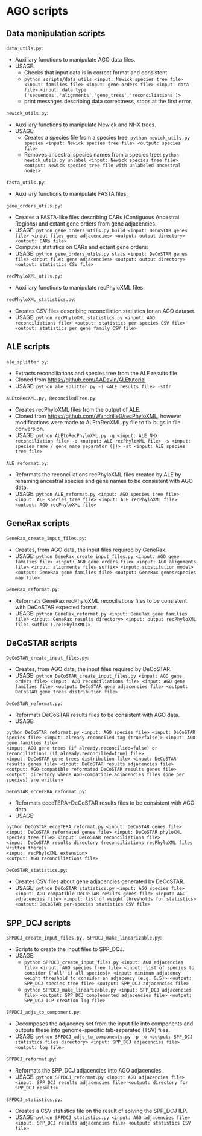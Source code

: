 # AGO scripts

## Data manipulation scripts

`data_utils.py`:
- Auxiliary functions to manipulate AGO data files.
- USAGE:
   - Checks that input data is in correct format and consistent
   - `python scripts/data_utils <input: Newick species tree file> <input: families file> <input: gene orders file> <input: data file> <input: data type ('sequences','alignments','gene_trees','reconciliations')>`
   - print messages describing data correctness, stops at the first error.

`newick_utils.py`:
- Auxiliary functions to manipulate Newick and NHX trees.
- USAGE:
  - Creates a species file from a species tree: `python newick_utils.py species <input: Newick species tree file> <output: species file>`
  - Removes ancestral species names from a species tree: `python newick_utils.py unlabel <input: Newick species tree file> <output: Newick species tree file with unlabeled ancestral nodes>`

`fasta_utils.py`:
- Auxiliary functions to manipulate FASTA files.

`gene_orders_utils.py`:
- Creates a FASTA-like files describing CARs (Contiguous Ancestral Regions) and extant gene orders from gene adjacencies.
- USAGE: `python gene_orders_utils.py build <input: DeCoSTAR genes file> <input file: gene adjacencies> <output: output directory> <output: CARs file>`
- Computes statistics on CARs and extant gene orders:
- USAGE: `python gene_orders_utils.py stats <input: DeCoSTAR genes file> <input file: gene adjacencies> <output: output directory> <output: statistics CSV file>`

`recPhyloXML_utils.py`:
- Auxiliary functions to manipulate recPhyloXML files.

`recPhyloXML_statistics.py`:
- Creates CSV files describing reconciliation statistics for an AGO dataset.
- USAGE: `python recPhyloXML_statistics.py <input: AGO reconciliations file> <output: statistics per species CSV file> <output: statistics per gene family CSV file>`

## ALE scripts

`ale_splitter.py`:
- Extracts reconciliations and species tree from the ALE results file.
- Cloned from https://github.com/AADavin/ALEtutorial
- USAGE: `python ale_splitter.py -i <ALE results file> -stfr`

`ALEtoRecXML.py, ReconciledTree.py`:
- Creates recPhyloXML files from the output of ALE.
- Cloned from https://github.com/WandrilleD/recPhyloXML, however modifications were made to ALEtoRecXML.py file to fix bugs in file conversion.
- USAGE: `python ALEtoRecPhyloXML.py -g <input: ALE NHX reconciliation file> -o <output: ALE recPhyloXML file> -s <input: species name / gene name separator (|)> -st <input: ALE species tree file>`
   
`ALE_reformat.py`: 
- Reformats the reconciliations recPhyloXML files created by ALE by renaming ancestral species and gene names to be consistent with AGO data.
- USAGE: `python ALE_reformat.py <input: AGO species tree file> <input: ALE species tree file> <input: ALE recPhyloXML file> <output: AGO recPhyloXML file>` 

## GeneRax scripts

`GeneRax_create_input_files.py`:
- Creates, from AGO data, the input files required by GeneRax.
- USAGE: `python GeneRax_create_input_files.py <input: AGO gene families file> <input: AGO gene orders file> <input: AGO alignments file> <input: alignments files suffix> <input: substitution model> <output: GeneRax gene families file> <output: GeneRax genes/species map file>`

`GeneRax_reformat.py`:
- Reformats GeneRax recPhyloXML recociliations files to be consistent with DeCoSTAR expected format.
- USAGE: `python GeneRax_reformat.py <input: GeneRax gene families file> <input: GeneRax results directory> <input: output recPhyloXML files suffix (.recPhyloXML)>`

## DeCoSTAR scripts

`DeCoSTAR_create_input_files.py`:
- Creates, from AGO data, the input files required by DeCoSTAR.
- USAGE: `python DeCoSTAR_create_input_files.py <input: AGO gene orders file> <input: AGO reconciliations file> <input: AGO gene families file> <output: DeCoSTAR gene adjacencies file> <output: DeCoSTAR gene trees distribution file>`

`DeCoSTAR_reformat.py`:
- Reformats DeCoSTAR results files to be consistent with AGO data.
- USAGE: 
```
python DeCoSTAR_reformat.py <input: AGO species file> <input: DeCoSTAR species file> <input: already.reconciled tag (true/false)> <input: AGO gene families file>
<input: AGO gene trees (if already.reconcilied=false) or reconciliations (if already.reconcilied=true) file>
<input: DeCoSTAR gene trees distribution file> <input: DeCoSTAR results genes file> <input: DeCoSTAR results adjacencies file>
<output: AGO-compatible reformated DeCoSTAR results genes file> <output: directory where AGO-compatible adjacencies files (one per species) are written>
```

`DeCoSTAR_ecceTERA_reformat.py`:
- Reformats ecceTERA+DeCoSTAR results files to be consistent with AGO data.
- USAGE: 
```
python DeCoSTAR_ecceTERA_reformat.py <input: DeCoSTAR genes file> <input: DeCoSTAR reformated genes file> <input: DeCoSTAR phyloXML species tree file> <input: DeCoSTAR reconciliations file>
<input: DeCoSTAR results directory (reconciliations recPhyloXML files written there)>
<input: recPhyloXML extension>
<output: AGO reconciliations file>
```

`DeCoSTAR_statistics.py`:
- Creates CSV files about gene adjacencies generated by DeCoSTAR.
- USAGE: `python DeCoSTAR_statistics.py <input: AGO species file> <input: AGO-compatible DeCoSTAR results genes file> <input: AGO adjacencies file> <input: list of weight thresholds for statistics> <output: DeCoSTAR per-species statistics CSV file>`

## SPP_DCJ scripts

`SPPDCJ_create_input_files.py, SPPDCJ_make_linearizable.py`:
- Scripts to create the input files to SPP_DCJ.
- USAGE:
  - `python SPPDCJ_create_input_files.py <input: AGO adjacencies file> <input: AGO species tree file> <input: list of species to consider ('all' if all species)> <input: minimum adjacency weight threshold to consider an adjacency (e.g. 0.5)> <output: SPP_DCJ species tree file> <output: SPP_DCJ adjacencies file>`
  - `python SPPDCJ_make_linearizable.py <input: SPP_DCJ adjacencies file> <output: SPP_DCJ complemented adjacencies file> <output: SPP_DCJ ILP creation log file>`

`SPPDCJ_adjs_to_component.py`: 
- Decomposes the adjacency set from the input file into components and outputs these into genome-specific tab-separated (TSV) files.
- USAGE: `python SPPDCJ_adjs_to_components.py -p -o <output: SPP_DCJ statistics files directory> <input: SPP_DCJ adjacencies file> <output: log file>`

`SPPDCJ_reformat.py`:
- Reformats the SPP_DCJ adjacencies into AGO adjacencies.
- USAGE: `python SPPDCJ_reformat.py <input: AGO adjacencies file> <input: SPP_DCJ results adjacencies file> <output: directory for SPP_DCJ results>`

`SPPDCJ_statistics.py`:
- Creates a CSV statistics file on the result of solving the SPP_DCJ ILP.
- USAGE: `python SPPDCJ_statistics.py <input: AGO adjacencies file> <input: SPP_DCJ results adjacencies file> <output: statistics CSV file>`

